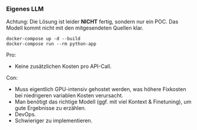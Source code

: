 ### Eigenes LLM
Achtung: Die Lösung ist leider **NICHT** fertig, sondern nur ein POC.
Das Modell kommt nicht mit den mitgesendeten Quellen klar.

```shell
docker-compose up -d --build
docker-compose run --rm python-app
```

Pro:
- Keine zusätzlichen Kosten pro API-Call.

Con:
- Muss eigentlich GPU-intensiv gehostet werden, was höhere Fixkosten bei niedrigeren variablen Kosten verursacht.
- Man benötigt das richtige Modell (ggf. mit viel Kontext & Finetuning), um gute Ergebnisse zu erzählen.
- DevOps.
- Schwieriger zu implementieren.
